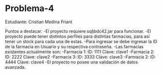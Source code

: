 # Problema-4
Estudiante: Cristian Medina Friant

Puntos a destacar:
-El proyecto requiere sqljbdc42.jar para funcionar.
-El proyecto puede tener distintos perfiles para distintas farmacias, para así tener un stock para cada una de estas.
-Para ingresar se debe ingresar la ID de la farmacia en Usuario y su respectiva contraseña.
-Las farmacias existentes actualmente son:
  -Farmacia 1:
    ID: 1111
    Clave: clave1
  -Farmacia 2:
    ID: 2222
    Clave: clave2
  -Farmacia 3:
    ID: 3333
    Clave: clave3
  -Farmacia 2:
    ID: 4444
    Clave: clave4
-El proyecto no posee una validación de datos avanzada.
